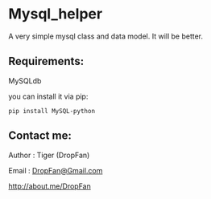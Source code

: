# Mysql_helper
A very simple mysql class and data model.
It will be better.

## Requirements:
MySQLdb

you can install it via pip:

`pip install MySQL-python`

## Contact me:
Author : Tiger (DropFan)

Email : DropFan@Gmail.com

http://about.me/DropFan


